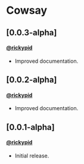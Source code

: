 # Cowsay

## [0.0.3-alpha]
#### [@rickypid](https://github.com/rickypid)
- Improved documentation.

## [0.0.2-alpha]
#### [@rickypid](https://github.com/rickypid)
- Improved documentation.

## [0.0.1-alpha]
#### [@rickypid](https://github.com/rickypid)
- Initial release.
